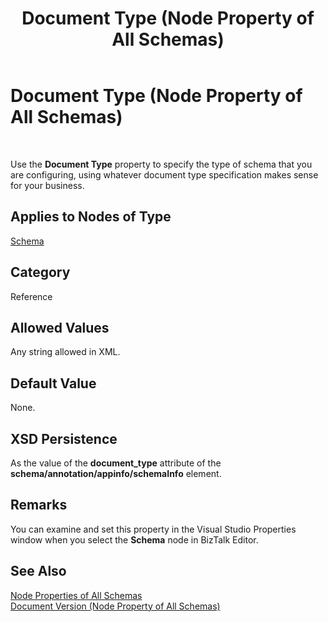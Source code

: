 ﻿---
title: Document Type (Node Property of All Schemas)
TOCTitle: Document Type (Node Property of All Schemas)
ms:assetid: ea77bc01-72fe-4b68-9d77-a66ebe29d929
ms:mtpsurl: https://msdn.microsoft.com/en-us/library/Aa561725(v=BTS.80)
ms:contentKeyID: 51533174
ms.date: 08/30/2017
mtps_version: v=BTS.80
---

# Document Type (Node Property of All Schemas)

 

Use the **Document Type** property to specify the type of schema that you are configuring, using whatever document type specification makes sense for your business.

## Applies to Nodes of Type

[Schema](schema-node-properties.md)

## Category

Reference

## Allowed Values

Any string allowed in XML.

## Default Value

None.

## XSD Persistence

As the value of the **document\_type** attribute of the **schema/annotation/appinfo/schemaInfo** element.

## Remarks

You can examine and set this property in the Visual Studio Properties window when you select the **Schema** node in BizTalk Editor.

## See Also

[Node Properties of All Schemas](node-properties-of-all-schemas.md)  
[Document Version (Node Property of All Schemas)](document-version-node-property-of-all-schemas.md)

